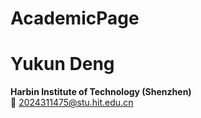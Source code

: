 # AcademicPage
# Yukun Deng
**Harbin Institute of Technology (Shenzhen)**  
📧 2024311475@stu.hit.edu.cn
